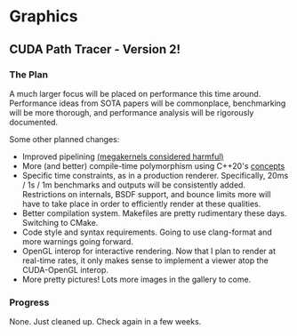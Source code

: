 # Graphics

## CUDA Path Tracer - Version 2!

### The Plan

A much larger focus will be placed on performance this time around.
Performance ideas from SOTA papers will be commonplace, benchmarking will be more thorough, and performance analysis will be rigorously documented.

Some other planned changes:
- Improved pipelining [(megakernels considered harmful)](https://dl.acm.org/doi/abs/10.1145/2492045.2492060)
- More (and better) compile-time polymorphism using C++20's [concepts](https://dl.acm.org/doi/abs/10.1145/2492045.2492060)
- Specific time constraints, as in a production renderer. Specifically, 20ms / 1s / 1m benchmarks and outputs will be consistently added. Restrictions on internals, BSDF support, and bounce limits more will have to take place in order to efficiently render at these qualities.
- Better compilation system. Makefiles are pretty rudimentary these days. Switching to CMake.
- Code style and syntax requirements. Going to use clang-format and more warnings going forward.
- OpenGL interop for interactive rendering. Now that I plan to render at real-time rates, it only makes sense to implement a viewer atop the CUDA-OpenGL interop.
- More pretty pictures! Lots more images in the gallery to come.

### Progress

None. Just cleaned up. Check again in a few weeks.
